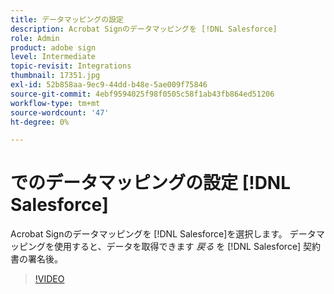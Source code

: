 ```yaml
---
title: データマッピングの設定
description: Acrobat Signのデータマッピングを [!DNL Salesforce]
role: Admin
product: adobe sign
level: Intermediate
topic-revisit: Integrations
thumbnail: 17351.jpg
exl-id: 52b858aa-9ec9-44dd-b48e-5ae009f75846
source-git-commit: 4ebf9594025f98f0505c58f1ab43fb864ed51206
workflow-type: tm+mt
source-wordcount: '47'
ht-degree: 0%

---
```


# でのデータマッピングの設定 [!DNL Salesforce]

Acrobat Signのデータマッピングを [!DNL Salesforce]を選択します。 データマッピングを使用すると、データを取得できます _戻る_ を [!DNL Salesforce] 契約書の署名後。

>[!VIDEO](https://video.tv.adobe.com/v/3409073?quality=12&learn=on&hidetitle=true)
